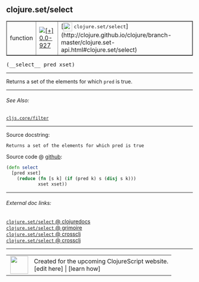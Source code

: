 ## clojure.set/select



 <table border="1">
<tr>
<td>function</td>
<td><a href="https://github.com/cljsinfo/cljs-api-docs/tree/0.0-927"><img valign="middle" alt="[+] 0.0-927" title="Added in 0.0-927" src="https://img.shields.io/badge/+-0.0--927-lightgrey.svg"></a> </td>
<td>
[<img height="24px" valign="middle" src="http://i.imgur.com/1GjPKvB.png"> <samp>clojure.set/select</samp>](http://clojure.github.io/clojure/branch-master/clojure.set-api.html#clojure.set/select)
</td>
</tr>
</table>


 <samp>
(__select__ pred xset)<br>
</samp>

---

Returns a set of the elements for which `pred` is true.



---


###### See Also:

[`cljs.core/filter`](../cljs.core/filter.md)<br>

---


Source docstring:

```
Returns a set of the elements for which pred is true
```


Source code @ [github](https://github.com/clojure/clojurescript/blob/r3123/src/cljs/clojure/set.cljs#L61-L65):

```clj
(defn select
  [pred xset]
    (reduce (fn [s k] (if (pred k) s (disj s k)))
            xset xset))
```

<!--
Repo - tag - source tree - lines:

 <pre>
clojurescript @ r3123
└── src
    └── cljs
        └── clojure
            └── <ins>[set.cljs:61-65](https://github.com/clojure/clojurescript/blob/r3123/src/cljs/clojure/set.cljs#L61-L65)</ins>
</pre>

-->

---



###### External doc links:

[`clojure.set/select` @ clojuredocs](http://clojuredocs.org/clojure.set/select)<br>
[`clojure.set/select` @ grimoire](http://conj.io/store/v1/org.clojure/clojure/1.7.0-beta3/clj/clojure.set/select/)<br>
[`clojure.set/select` @ crossclj](http://crossclj.info/fun/clojure.set/select.html)<br>
[`clojure.set/select` @ crossclj](http://crossclj.info/fun/clojure.set.cljs/select.html)<br>

---

 <table>
<tr><td>
<img valign="middle" align="right" width="48px" src="http://i.imgur.com/Hi20huC.png">
</td><td>
Created for the upcoming ClojureScript website.<br>
[edit here] | [learn how]
</td></tr></table>

[edit here]:https://github.com/cljsinfo/cljs-api-docs/blob/master/cljsdoc/clojure.set/select.cljsdoc
[learn how]:https://github.com/cljsinfo/cljs-api-docs/wiki/cljsdoc-files

<!--

This information was too distracting to show to readers, but I'll leave it
commented here since it is helpful to:

- pretty-print the data used to generate this document
- and show how to retrieve that data



The API data for this symbol:

```clj
{:description "Returns a set of the elements for which `pred` is true.",
 :ns "clojure.set",
 :name "select",
 :signature ["[pred xset]"],
 :history [["+" "0.0-927"]],
 :type "function",
 :related ["cljs.core/filter"],
 :full-name-encode "clojure.set/select",
 :source {:code "(defn select\n  [pred xset]\n    (reduce (fn [s k] (if (pred k) s (disj s k)))\n            xset xset))",
          :title "Source code",
          :repo "clojurescript",
          :tag "r3123",
          :filename "src/cljs/clojure/set.cljs",
          :lines [61 65]},
 :full-name "clojure.set/select",
 :clj-symbol "clojure.set/select",
 :docstring "Returns a set of the elements for which pred is true"}

```

Retrieve the API data for this symbol:

```clj
;; from Clojure REPL
(require '[clojure.edn :as edn])
(-> (slurp "https://raw.githubusercontent.com/cljsinfo/cljs-api-docs/catalog/cljs-api.edn")
    (edn/read-string)
    (get-in [:symbols "clojure.set/select"]))
```

-->
